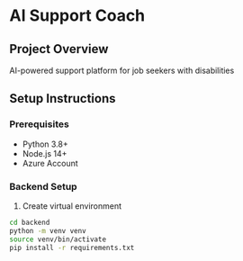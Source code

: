 # AI Support Coach

## Project Overview

AI-powered support platform for job seekers with disabilities

## Setup Instructions

### Prerequisites

- Python 3.8+
- Node.js 14+
- Azure Account

### Backend Setup

1. Create virtual environment

```bash
cd backend
python -m venv venv
source venv/bin/activate
pip install -r requirements.txt
```
